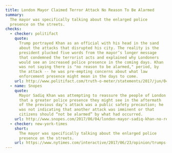 ```yaml
---
title: London Mayor Claimed Terror Attack No Reason To Be Alarmed
summary:
  The mayor was specifically talking about the enlarged police
  presence on the streets.
checks:
  - checker: politifact
    quote:
      Trump portrayed Khan as an official with his head in the sand
      about the attacks that disrupted his city. The reality is the
      president plucked five words from the mayor’s longer message
      that condemned the terrorist acts and explained why Londoners
      would see an increased police presence in the coming days. Khan
      was not saying there is "no reason to be alarmed," period, by
      the attack -- he was pre-empting concerns about what law
      enforcement presence might mean in the days to come.
    url: http://www.politifact.com/truth-o-meter/statements/2017/jun/04/donald-trump/donald-trumps-tweet-misleads-about-london-mayors-r/
  - name: Snopes
    quote:
      Mayor Sadiq Khan was attempting to reassure the people of London
      that a greater police presence they might see in the aftermath
      of the previous day’s attack was a public safety precaution; he
      was not indicating that another attack was imminent or that
      citizens should “not be alarmed” by what had occurred.
    url: http://www.snopes.com/2017/06/04/london-mayor-sadiq-khan-no-reason-to-be-alarmed-trump/
  - checker: new-york-times
    short:
      The mayor was specifically talking about the enlarged police
      presence on the streets.
    url: https://www.nytimes.com/interactive/2017/06/23/opinion/trumps-lies.html
---
```

